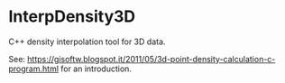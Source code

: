 # InterpDensity3D
C++ density interpolation tool for 3D data.

See: https://gisoftw.blogspot.it/2011/05/3d-point-density-calculation-c-program.html for an introduction.
